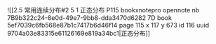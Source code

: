 ![[2.5 常用连续分布#2 5 1 正态分布 P115 bookxnotepro opennote nb 7B9b322c24-8e0d-49e7-9bb8-dda3470d6282 7D book 5ef7039c6fb568e87b1c7417b6d46f14 page 115 x 117 y 673 id 116 uuid 9704a03e83315e61126169e819a34bc1|正态分布]]
